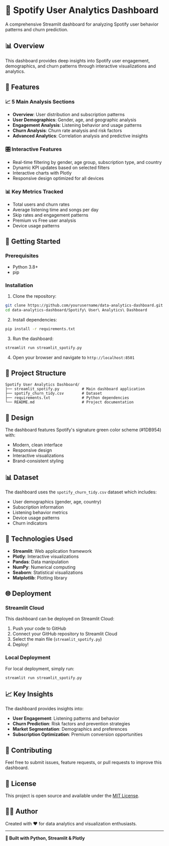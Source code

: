 # 🎵 Spotify User Analytics Dashboard

A comprehensive Streamlit dashboard for analyzing Spotify user behavior patterns and churn prediction.

## 📊 Overview

This dashboard provides deep insights into Spotify user engagement, demographics, and churn patterns through interactive visualizations and analytics.

## 🎯 Features

### 📈 **5 Main Analysis Sections**
- **Overview**: User distribution and subscription patterns
- **User Demographics**: Gender, age, and geographic analysis
- **Engagement Analysis**: Listening behavior and usage patterns
- **Churn Analysis**: Churn rate analysis and risk factors
- **Advanced Analytics**: Correlation analysis and predictive insights

### 🎛️ **Interactive Features**
- Real-time filtering by gender, age group, subscription type, and country
- Dynamic KPI updates based on selected filters
- Interactive charts with Plotly
- Responsive design optimized for all devices

### 📊 **Key Metrics Tracked**
- Total users and churn rates
- Average listening time and songs per day
- Skip rates and engagement patterns
- Premium vs Free user analysis
- Device usage patterns

## 🚀 Getting Started

### Prerequisites
- Python 3.8+
- pip

### Installation

1. Clone the repository:
```bash
git clone https://github.com/yourusername/data-analytics-dashboard.git
cd data-analytics-dashboard/Spotify\ User\ Analytics\ Dashboard
```

2. Install dependencies:
```bash
pip install -r requirements.txt
```

3. Run the dashboard:
```bash
streamlit run streamlit_spotify.py
```

4. Open your browser and navigate to `http://localhost:8501`

## 📁 Project Structure

```
Spotify User Analytics Dashboard/
├── streamlit_spotify.py          # Main dashboard application
├── spotify_churn_tidy.csv        # Dataset
├── requirements.txt              # Python dependencies
└── README.md                     # Project documentation
```

## 🎨 Design

The dashboard features Spotify's signature green color scheme (#1DB954) with:
- Modern, clean interface
- Responsive design
- Interactive visualizations
- Brand-consistent styling

## 📊 Dataset

The dashboard uses the `spotify_churn_tidy.csv` dataset which includes:
- User demographics (gender, age, country)
- Subscription information
- Listening behavior metrics
- Device usage patterns
- Churn indicators

## 🔧 Technologies Used

- **Streamlit**: Web application framework
- **Plotly**: Interactive visualizations
- **Pandas**: Data manipulation
- **NumPy**: Numerical computing
- **Seaborn**: Statistical visualizations
- **Matplotlib**: Plotting library

## 🌐 Deployment

### Streamlit Cloud
This dashboard can be deployed on Streamlit Cloud:

1. Push your code to GitHub
2. Connect your GitHub repository to Streamlit Cloud
3. Select the main file (`streamlit_spotify.py`)
4. Deploy!

### Local Deployment
For local deployment, simply run:
```bash
streamlit run streamlit_spotify.py
```

## 📈 Key Insights

The dashboard provides insights into:
- **User Engagement**: Listening patterns and behavior
- **Churn Prediction**: Risk factors and prevention strategies
- **Market Segmentation**: Demographics and preferences
- **Subscription Optimization**: Premium conversion opportunities

## 🤝 Contributing

Feel free to submit issues, feature requests, or pull requests to improve this dashboard.

## 📄 License

This project is open source and available under the [MIT License](LICENSE).

## 👨‍💻 Author

Created with ❤️ for data analytics and visualization enthusiasts.

---

**🎵 Built with Python, Streamlit & Plotly**

